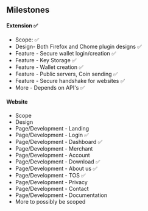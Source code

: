 ## Milestones

#### Extension ✅ 

- Scope: ✅ 
- Design- Both Firefox and Chome plugin designs ✅ 
- Feature - Secure wallet login/creation ✅ 
- Feature - Key Storage ✅ 
- Feature - Wallet creation ✅ 
- Feature - Public servers, Coin sending ✅ 
- Feature - Secure handshake for websites ✅ 
- More - Depends on API's ✅ 

#### Website

- Scope 
- Design
- Page/Development - Landing
- Page/Development - Login ✅ 
- Page/Development - Dashboard ✅ 
- Page/Development - Merchant
- Page/Development - Account
- Page/Development - Download ✅ 
- Page/Development - About us ✅ 
- Page/Development - TOS ✅ 
- Page/Development - Privacy
- Page/Development - Contact
- Page/Development - Documentation
- More to possibly be scoped
